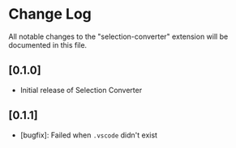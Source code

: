 # Change Log

All notable changes to the "selection-converter" extension will be documented in this file.


## [0.1.0]

- Initial release of Selection Converter

## [0.1.1]

- [bugfix]: Failed when `.vscode` didn't exist